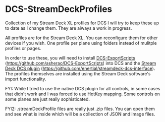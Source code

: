 # DCS-StreamDeckProfiles
Collection of my Stream Deck XL profiles for DCS
I will try to keep these up to date as I change them. They are always a work in progress.

All profiles are for the Stream Deck XL. You can reconfigure them for other devices if you wish. One profile per plane using folders instead of mulitple profiles or pages.

In order to use these, you will need to install [DCS-ExportScripts]([url](https://github.com/asherao/DCS-ExportScripts)) (https://github.com/asherao/DCS-ExportScripts) into DCS and the [Stream Deck DCS plugin]([url](https://github.com/enertial/streamdeck-dcs-interface)) (https://github.com/enertial/streamdeck-dcs-interface). The profiles themselves are installed using the Stream Deck software's import functionality.

FYI: While I tried to use the native DCS plugin for all controls, in some cases that didn't work and I was forced to use HotKey mapping. Some controls on some planes are just really sophisticated.

FYI2: .streamDeckProfile files are really just .zip files. You can open them and see what is inside which will be a collection of JSON and image files.
